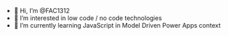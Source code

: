 - 👋 Hi, I’m @FAC1312
- 👀 I’m interested in low code / no code technologies
- 🌱 I’m currently learning JavaScript in Model Driven Power Apps context

<!---
FAC1312/FAC1312 is a ✨ special ✨ repository because its `README.md` (this file) appears on your GitHub profile.
You can click the Preview link to take a look at your changes.
--->
